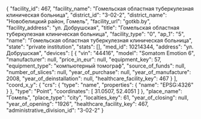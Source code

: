 {
    "facility_id": 467,
    "facility_name": "Гомельская областная туберкулезная клиническая больница",
    "district_id": "3-02-2",
    "district_name": "Новобелицкий район, Гомель",
    "facility_url": "gotkb.by",
    "facility_address": "ул. Добрушская",
    "title": "Гомельская областная туберкулезная клиническая больница",
    "facility_type": "0",
    "ap_1": "5",
    "name": "Гомельская областная туберкулезная клиническая больница",
    "state": "private institution",
    "stats": [],
    "med_id": 10214344,
    "address": "ул. Добрушская",
    "devices": [
        {
            "vin": "44416",
            "model": "Somatom Emotion 6",
            "manufacturer": null,
            "price_in_eur": null,
            "equipment_key": 57,
            "equipment_type": "компьютерный томограф",
            "source_of_funds": null,
            "number_of_slices": null,
            "year_of_purchase": null,
            "year_of_manufacture": 2008,
            "year_of_deinstallation": null,
            "healthcare_facility_key": 467
        }
    ],
    "coord_x_y": {
        "crs": {
            "type": "name",
            "properties": {
                "name": "EPSG:4326"
            }
        },
        "type": "Point",
        "coordinates": [
            31.0507,
            52.4051
        ]
    },
    "place_name": "Гомель",
    "place_type": "city",
    "localties_key": 61,
    "year_of_closing": null,
    "year_of_opening": "1926",
    "healthcare_facility_key": 467,
    "administrative_division_id": "3-02-2"
}